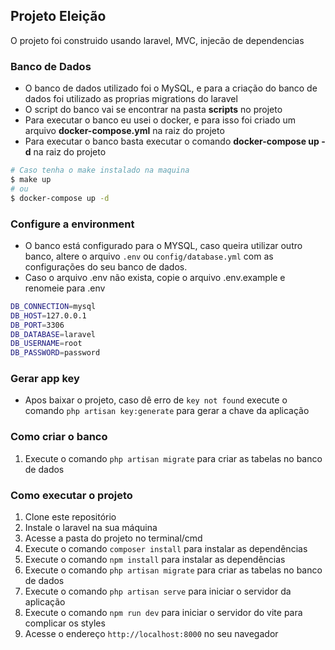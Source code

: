 ## Projeto Eleição

O projeto foi construido usando laravel, MVC, injecão de dependencias

### Banco de Dados

- O banco de dados utilizado foi o MySQL, e para a criação do banco de dados foi utilizado as proprias migrations do laravel
- O script do banco vai se encontrar na pasta **scripts** no projeto
- Para executar o banco eu usei o docker, e para isso foi criado um arquivo **docker-compose.yml** na raiz do projeto
- Para executar o banco basta executar o comando **docker-compose up -d** na raiz do projeto

```bash
# Caso tenha o make instalado na maquina
$ make up
# ou
$ docker-compose up -d
```

### Configure a environment

- O banco está configurado para o MYSQL, caso queira utilizar outro banco, altere o arquivo `.env` ou `config/database.yml` com as configurações do seu banco de dados.
- Caso o arquivo .env não exista, copie o arquivo .env.example e renomeie para .env

```bash
DB_CONNECTION=mysql
DB_HOST=127.0.0.1
DB_PORT=3306
DB_DATABASE=laravel
DB_USERNAME=root
DB_PASSWORD=password
```

### Gerar app key

- Apos baixar o projeto, caso dê erro de `key not found` execute o comando `php artisan key:generate` para gerar a chave da aplicação

### Como criar o banco

1. Execute o comando `php artisan migrate` para criar as tabelas no banco de dados

### Como executar o projeto

1. Clone este repositório
2. Instale o laravel na sua máquina
3. Acesse a pasta do projeto no terminal/cmd
4. Execute o comando `composer install` para instalar as dependências
5. Execute o comando `npm install` para instalar as dependências
6. Execute o comando `php artisan migrate` para criar as tabelas no banco de dados
7. Execute o comando `php artisan serve` para iniciar o servidor da aplicação
8. Execute o comando `npm run dev` para iniciar o servidor do vite para complicar os styles
9. Acesse o endereço `http://localhost:8000` no seu navegador

